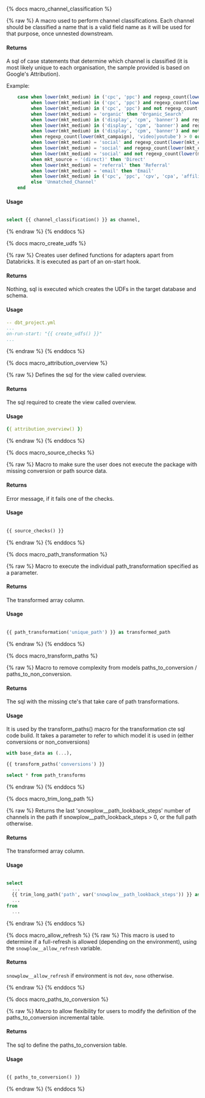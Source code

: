 {% docs macro_channel_classification %}

{% raw %}
A macro used to perform channel classifications. Each channel should be classified a name that is a valid field name as it will be used for that purpose, once unnested downstream.

#### Returns

A sql of case statements that determine which channel is classified (it is most likely unique to each organisation, the sample provided is based on Google's Attribution).

Example:
```sql
    case when lower(mkt_medium) in ('cpc', 'ppc') and regexp_count(lower(mkt_campaign), 'brand') > 0 then 'Paid_Search_Brand'
         when lower(mkt_medium) in ('cpc', 'ppc') and regexp_count(lower(mkt_campaign), 'generic') > 0 then 'Paid_Search_Generic'
         when lower(mkt_medium) in ('cpc', 'ppc') and not regexp_count(lower(mkt_campaign), 'brand|generic') > 0 then 'Paid_Search_Other'
         when lower(mkt_medium) = 'organic' then 'Organic_Search'
         when lower(mkt_medium) in ('display', 'cpm', 'banner') and regexp_count(lower(mkt_campaign), 'prospect') > 0 then 'Display_Prospecting'
         when lower(mkt_medium) in ('display', 'cpm', 'banner') and regexp_count(lower(mkt_campaign), 'retargeting|re-targeting|remarketing|re-marketing') > 0 then 'Display_Retargeting'
         when lower(mkt_medium) in ('display', 'cpm', 'banner') and not regexp_count(lower(mkt_campaign), 'prospect|retargeting|re-targeting|remarketing|re-marketing') > 0 then 'Display_Other'
         when regexp_count(lower(mkt_campaign), 'video|youtube') > 0 or regexp_count(lower(mkt_source), 'video|youtube') > 0 then 'Video'
         when lower(mkt_medium) = 'social' and regexp_count(lower(mkt_campaign), 'prospect') > 0 then 'Paid_Social_Prospecting'
         when lower(mkt_medium) = 'social' and regexp_count(lower(mkt_campaign), 'retargeting|re-targeting|remarketing|re-marketing') > 0 then 'Paid_Social_Retargeting'
         when lower(mkt_medium) = 'social' and not regexp_count(lower(mkt_campaign), 'prospect|retargeting|re-targeting|remarketing|re-marketing') > 0 then 'Paid_Social_Other'
         when mkt_source = '(direct)' then 'Direct'
         when lower(mkt_medium) = 'referral' then 'Referral'
         when lower(mkt_medium) = 'email' then 'Email'
         when lower(mkt_medium) in ('cpc', 'ppc', 'cpv', 'cpa', 'affiliates') then 'Other_Advertising'
         else 'Unmatched_Channel'
    end
```

#### Usage

```sql

select {{ channel_classification() }} as channel,

```
{% endraw %}
{% enddocs %}


{% docs macro_create_udfs %}

{% raw %}
Creates user defined functions for adapters apart from Databricks. It is executed as part of an on-start hook.

#### Returns

Nothing, sql is executed which creates the UDFs in the target database and schema.

#### Usage

```yml
-- dbt_project.yml
...
on-run-start: "{{ create_udfs() }}"
...

```
{% endraw %}
{% enddocs %}


{% docs macro_attribution_overview %}

{% raw %}
Defines the sql for the view called overview.

#### Returns

The sql required to create the view called overview.

#### Usage

```yml
{{ attribution_overview() }}
```
{% endraw %}
{% enddocs %}


{% docs macro_source_checks %}

{% raw %}
 Macro to make sure the user does not execute the package with missing conversion or path source data.

#### Returns

Error message, if it fails one of the checks.


#### Usage

```sql

{{ source_checks() }}

```
{% endraw %}
{% enddocs %}


{% docs macro_path_transformation %}

{% raw %}
 Macro to execute the individual path_transformation specified as a parameter.

#### Returns

The transformed array column.


#### Usage

```sql

{{ path_transformation('unique_path') }} as transformed_path

```
{% endraw %}
{% enddocs %}


{% docs macro_transform_paths %}

{% raw %}
Macro to remove complexity from models paths_to_conversion / paths_to_non_conversion.

#### Returns

The sql with the missing cte's that take care of path transformations.

#### Usage

It is used by the transform_paths() macro for the transformation cte sql code build. It takes a parameter to refer to which model it is used in (either conversions or non_conversions)

```sql
with base_data as (...),

{{ transform_paths('conversions') }}

select * from path_transforms
```

{% endraw %}
{% enddocs %}


{% docs macro_trim_long_path %}

{% raw %}
Returns the last 'snowplow__path_lookback_steps' number of channels in the path if snowplow__path_lookback_steps > 0, or the full path otherwise.

#### Returns

The transformed array column.


#### Usage

```sql

select
  ...
  {{ trim_long_path('path', var('snowplow__path_lookback_steps')) }} as path,
  ...
from
  ...

```
{% endraw %}
{% enddocs %}


{% docs macro_allow_refresh %}
{% raw %}
This macro is used to determine if a full-refresh is allowed (depending on the environment), using the `snowplow__allow_refresh` variable.

#### Returns
`snowplow__allow_refresh` if environment is not `dev`, `none` otherwise.

{% endraw %}
{% enddocs %}

{% docs macro_paths_to_conversion %}

{% raw %}
Macro to allow flexibility for users to modify the definition of the paths_to_conversion incremental table.
#### Returns

The sql to define the paths_to_conversion table.

#### Usage

```sql

{{ paths_to_conversion() }}

```

{% endraw %}
{% enddocs %}
